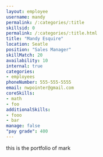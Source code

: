 ```yaml
---
layout: employee
username: mandy
permalink: /:categories/:title
skillsid: 0
permalink: /:categories/:title.html
title: "Mandy Esquire"
location: Seatle
position: "Sales Manager"
skillMatch: 20
availability: 10
internal: true
categories: 
- employees
phoneNumber: 555-555-5555
email: nwpointer@gmail.com
coreSkills:
- math
- foo
additionalSkills:
- fooo
- bar
manage: false
"pay grade": 400
---
```


this is the portfolio of mark
